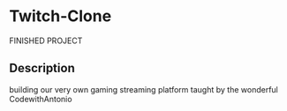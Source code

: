 # Twitch-Clone
FINISHED PROJECT
## Description
building our very own gaming streaming platform
taught by the wonderful CodewithAntonio 
